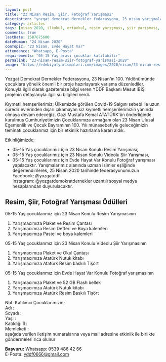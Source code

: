 ```yaml
---
layout: post
title: "23 Nisan Resim, Şiir, Fotoğraf Yarışması"
description: "yozgat demokrat dernekler fedarasyonu, 23 nisan yarışmaları"
category: articles
tags: [nisan 2020, ilkokul, ortaokul, resim yarışması, şiir yarışması, fotoğraf yarışması, 23 nisan]
comments: true
lastDate: 1587675600    
dateHuman: "24 Nisan 2020"
comTopic: "23 Nisan, Evde Hayat Var"
attendance: "Whatsapp, E-Posta"
requirements: "05-15 Yaş arası çocuklar katılabilir"
permalink: "23-nisan-resim-siir-fotograf-yarismasi-2020"
image: "https://edebiyatyarismalari.com/images/2020/nisan/23-nisan-resim-siir-fotograf-yarismasi.jpg"
---
```


Yozgat Demokrat Dernekler Federasyonu, 23 Nisan'ın 100. Yıldönümünde çocuklara yönelik önemli bir proje hazırlayarak yarışma düzenlediler. Konuyla ilgili olarak gazetemize bilgi veren YDDF Başkanı Mesut İBİŞ projenin detaylarıyla ilgili şu bilgileri verdi.

Kıymetli hemşerilerimiz; Ülkemizde görülen Covid-19 Salgını sebebi ile uzun süredir evlerinden dışarı çıkamayan siz kıymetli hemşerilerimizin yanında olmaya devam edeceğiz. Gazi Mustafa Kemal ATATÜRK'ün önderliğinde kurulmuş Cumhuriyetimizin Çocuklarımıza armağanı olan 23 Nisan Ulusal Egemenlik ve Çocuk Bayramının 100. Yılı münasebetiyle geleceğimizin teminatı çocuklarımız için bir etkinlik hazırlama kararı aldık.  

Etkinliğimizde;
- 05-15 Yaş çocuklarımız için 23 Nisan Konulu Resim Yarışması,
- 05-15 Yaş çocuklarımız için 23 Nisan Konulu Videolu Şiir Yarışması,
- 05-15 Yaş çocuklarımız için Evde Hayat Var Konulu Fotoğraf yarışması yapılacaktır.
Yarışmalarımız alanında uzman isimler eşliğinde değerlendirilerek, 25 Nisan 2020 tarihinde federasyonumuzun  
Facebook: @yozgatddf  
Instagram: @yozgatdemokratdernekler uzantılı sosyal medya hesaplarından duyurulacaktır.

## Resim, Şiir, Fotoğraf Yarışması Ödülleri
05-15 Yaş çocuklarımız için 23 Nisan Konulu Resim Yarışmasının  
1. Yarışmacımıza Plaket ve Resim Çantası
2. Yarışmacımıza Resim Defteri ve Boya kalemleri
3. Yarışmacımıza Pastel ve boya kalemleri

05-15 Yaş çocuklarımız için 23 Nisan Konulu Videolu Şiir Yarışmasının  
1. Yarışmacımıza Plaket ve Okul Çantası
2. Yarışmacımıza Atatürk Nutuk kitabı
3. Yarışmacımıza Atatürk Resim baskılı Tişört

05-15 Yaş çocuklarımız için Evde Hayat Var Konulu Fotoğraf yarışmasının  
1. Yarışmacımıza Plaket ve 52 GB Flash bellek
2. Yarışmacımıza Atatürk Nutuk kitabı
3. Yarışmacımıza Atatürk Resim Baskılı Tişört

Not: Katılımcı Çocuklarımızın;  
Adı :  
Soyadı :  
Yaşı :  
Katıldığı İl :  
Memleketi :  
aşağıda verilen iletişim numaralarına veya mail adresine etkinlik ile birlikte göndermeleri rica olunur

**Başvuru:**
Whatsapp: 0539 486 42 66  
E-Posta: yddf0666@gmail.com  
